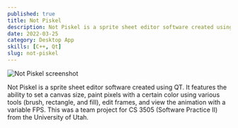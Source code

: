 ```yaml
---
published: true
title: Not Piskel
description: Not Piskel is a sprite sheet editor software created using C++ and QT.
date: 2022-03-25
category: Desktop App
skills: [C++, Qt]
slug: not-piskel
---
```


![Not Piskel screenshot](/images/portfolio/Not_Piskel.png)

Not Piskel is a sprite sheet editor software created using QT. It features the ability to set a canvas size, paint pixels with a certain color using various tools (brush, rectangle, and fill), edit frames, and view the animation with a variable FPS. This was a team project for CS 3505 (Software Practice II) from the University of Utah.

